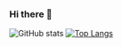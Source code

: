 ### Hi there 👋

![GitHub stats](https://github-readme-stats.vercel.app/api?username=ssscs&show_icons=true&theme=midnight-purple?count_private=false)
[![Top Langs](https://github-readme-stats.vercel.app/api/top-langs/?username=ssscs&theme=midnight-purple)](https://github.com/anuraghazra/github-readme-stats)
